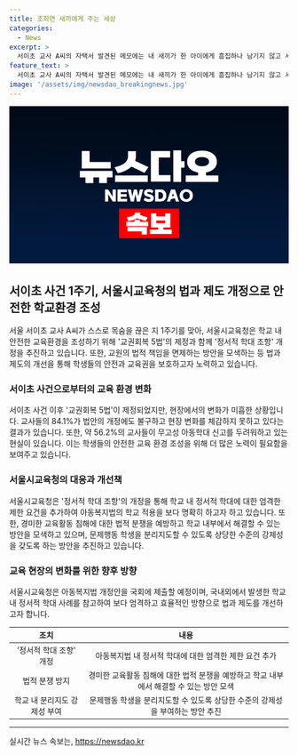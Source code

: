 ```yaml
---
title: 조희연 새끼에게 주는 세상
categories:
  - News
excerpt: >
  서이초 교사 A씨의 자택서 발견된 메모에는 내 새끼가 한 아이에게 흠집하나 남기지 않고 세상을 내 새끼의 관점에서만 보지 말아 달라고 적혀 있었다. 서울시교육감 조희연은 교육청이 뒷받침할 테니 선생님들은 정당한 교육활동에 힘써 달라며 교원지위법 등 교권회복 5법이 국회를 통과했다고 설명했다. 하지만 교사들의 84.1%가 현장 변화가 없다고 언급하며 무고성 아동학대 신고 때문에 두려움을 표현했다. 정서적 학대 조항 개정이 시급하다는 주장이 제기되고 있다.
feature_text: >
  서이초 교사 A씨의 자택서 발견된 메모에는 내 새끼가 한 아이에게 흠집하나 남기지 않고 세상을 내 새끼의 관점에서만 보지 말아 달라고 적혀 있었다. 서울시교육감 조희연은 교육청이 뒷받침할 테니 선생님들은 정당한 교육활동에 힘써 달라며 교원지위법 등 교권회복 5법이 국회를 통과했다고 설명했다. 하지만 교사들의 84.1%가 현장 변화가 없다고 언급하며 무고성 아동학대 신고 때문에 두려움을 표현했다. 정서적 학대 조항 개정이 시급하다는 주장이 제기되고 있다.
image: '/assets/img/newsdao_breakingnews.jpg'
---
```


<p><img src="/assets/img/newsdao_breakingnews.jpg" alt="firstkoreanews 속보" /></p>

<h2 data-ke-size="size26">서이초 사건 1주기, 서울시교육청의 법과 제도 개정으로 안전한 학교환경 조성</h2>

<p data-ke-size="size16">서울 서이초 교사 A씨가 스스로 목숨을 끊은 지 1주기를 맞아, 서울시교육청은 학교 내 안전한 교육환경을 조성하기 위해 '교권회복 5법'의 제정과 함께 '정서적 학대 조항' 개정을 추진하고 있습니다. 또한, 교원의 법적 책임을 면제하는 방안을 모색하는 등 법과 제도의 개선을 통해 학생들의 안전과 교육권을 보호하고자 노력하고 있습니다.</p>

<h3 data-ke-size="size24">서이초 사건으로부터의 교육 환경 변화</h3>

<p data-ke-size="size16">서이초 사건 이후 '교권회복 5법'이 제정되었지만, 현장에서의 변화가 미흡한 상황입니다. 교사들의 84.1%가 법안의 개정에도 불구하고 현장 변화를 체감하지 못하고 있다는 결과가 있습니다. 또한, 약 56.2%의 교사들이 무고성 아동학대 신고를 두려워하고 있는 현실이 있습니다. 이는 학생들의 안전한 교육 환경 조성을 위해 더 많은 노력이 필요함을 보여주고 있습니다. </p>

<h3 data-ke-size="size24">서울시교육청의 대응과 개선책</h3>

<p data-ke-size="size16">서울시교육청은 '정서적 학대 조항'의 개정을 통해 학교 내 정서적 학대에 대한 엄격한 제한 요건을 추가하여 아동복지법의 학교 적용을 보다 명확히 하고자 하고 있습니다. 또한, 경미한 교육활동 침해에 대한 법적 분쟁을 예방하고 학교 내부에서 해결할 수 있는 방안을 모색하고 있으며, 문제행동 학생을 분리지도할 수 있도록 상당한 수준의 강제성을 갖도록 하는 방안을 추진하고 있습니다.</p>

<h3 data-ke-size="size24">교육 현장의 변화를 위한 향후 방향</h3>

<p data-ke-size="size16">서울시교육청은 아동복지법 개정안을 국회에 제출할 예정이며, 국내외에서 발생한 학교 내 정서적 학대 사례를 참고하여 보다 엄격하고 효율적인 방향으로 법과 제도를 개선하고자 합니다.</p>

<table>
    <thead>
        <tr>
            <th style="text-align: center;">조치</th>
            <th style="text-align: center;">내용</th>
        </tr>
    </thead>
    <tbody>
        <tr>
            <td style="text-align: center;">'정서적 학대 조항' 개정</td>
            <td style="text-align: center;">아동복지법 내 정서적 학대에 대한 엄격한 제한 요건 추가</td>
        </tr>
        <tr>
            <td style="text-align: center;">법적 분쟁 방지</td>
            <td style="text-align: center;">경미한 교육활동 침해에 대한 법적 분쟁을 예방하고 학교 내부에서 해결할 수 있는 방안 모색</td>
        </tr>
        <tr>
            <td style="text-align: center;">학교 내 분리지도 강제성 부여</td>
            <td style="text-align: center;">문제행동 학생을 분리지도할 수 있도록 상당한 수준의 강제성을 부여하는 방안 추진</td>
        </tr>
    </tbody>
</table>

<p data-ke-size="size16"></p>

<p><hr></p>
실시간 뉴스 속보는, <a href="https://newsdao.kr" rel="dofollow">https://newsdao.kr</a>


